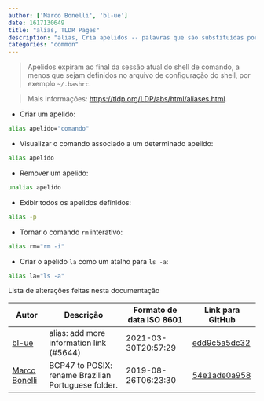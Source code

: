 ```yaml
---
author: ['Marco Bonelli', 'bl-ue']
date: 1617130649
title: "alias, TLDR Pages"
description: "alias, Cria apelidos -- palavras que são substituídas por um comando."
categories: "common"
---
```

> Apelidos expiram ao final da sessão atual do shell de comando, a menos que sejam definidos no arquivo de configuração do shell, por exemplo `~/.bashrc`.

> Mais informações: <https://tldp.org/LDP/abs/html/aliases.html>.

- Criar um apelido:

```bash
alias apelido="comando"
```

- Visualizar o comando associado a um determinado apelido:

```bash
alias apelido
```

- Remover um apelido:

```bash
unalias apelido
```

- Exibir todos os apelidos definidos:

```bash
alias -p
```

- Tornar o comando `rm` interativo:

```bash
alias rm="rm -i"
```

- Criar o apelido `la` como um atalho para `ls -a`:

```bash
alias la="ls -a"
```
Lista de alterações feitas nesta documentação


Autor | Descrição | Formato de data ISO 8601 | Link para GitHub
------|-----|-----|-----
[bl-ue](mailto:54780737+bl-ue@users.noreply.github.com) | alias: add more information link (#5644) | 2021-03-30T20:57:29 | [edd9c5a5dc32](https://github.com/tldr-pages/tldr/commit/edd9c5a5dc32839ecf45b50d02d0260b8032002e)
[Marco Bonelli](mailto:marco@mebeim.net) | BCP47 to POSIX: rename Brazilian Portuguese folder. | 2019-08-26T06:23:30 | [54e1ade0a958](https://github.com/tldr-pages/tldr/commit/54e1ade0a958f3a08d9ed60f32b66188d0ecfb63)

